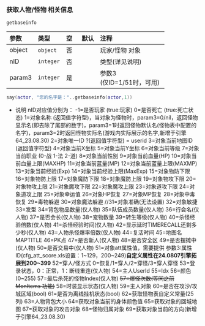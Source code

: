 ### 获取人物/怪物 相关信息

`getbaseinfo`

| 参数   | 类型      | 空   | 默认 | 注释                      |
| :----- | :-------- | :--- | :--- | :------------------------ |
| object | `object`  | 否   |      | 玩家/怪物 对象            |
| nID    | `integer` | 否   |      | 类型(详见说明)            |
| param3 | `integer` | 是   |      | 参数3<br />(仅ID=1/51时，可用) |
```lua
say(actor, "您的名字是："..getbaseinfo(actor,1))
```
- 说明
nID对应值分别为：
-1=是否玩家 (true:玩家)
0=是否死亡 (true:死亡状态)
1=对象名称 (返回值字符型)，当对象为怪物时，param3=0/nil，返回怪物显示名(即去除了尾部的数字)，param3=1时返回怪物默认名(怪物表中配置的名字)，param3=2时返回怪物实际名(游戏内实际展示的名字,新增于引擎64_23.08.30)
2=对象唯一ID ?(返回值字符型) = userid
3=对象当前地图ID (返回值字符型)
4=对象当前X坐标
5=对象当前Y坐标
6=对象当前等级
7=对象当前职业 (0-战 1-法 2-道)
8=对象当前性别
9=对象当前血量(HP)
10=对象当前血量上限(MAXHP)
11=对象当前蓝量(MP)
12=对象当前蓝量上限(MAXMP)
13=对象当前经验(Exp)
14=对象当前经验上限(MaxExp)
15=对象物防下限
16=对象物防上限
17=对象魔防下限
18=对象魔防上限
19=对象物攻下限
20=对象物攻上限
21=对象魔攻下限
22=对象魔攻上限
23=对象道攻下限
24=对象道攻上限
25=对象幸运值
26=对象HP恢复
27=对象MP恢复
28=对象中毒恢复
29=毒物躲避
30=对象魔法躲避
//31=对象准确(无法设置)
32=对象敏捷
33=发型
34=背包物品数量(仅人物)
35=队伍成员数量(仅人物)
36=行会名(仅人物)
37=是否会长(仅人物)
38=宠物数量
39=转生等级(仅人物)
40=杀怪经验倍数(仅人物)
41=杀怪经验时间(仅人物)
42=显示延时TIMERECALL还剩多少秒(仅人物)
43=人物杀怪爆率倍数(仅人物)
44=复活时间
45=地图名MAPTITLE
46=PK点
47=是否新人(仅人物)
48=是否安全区
49=是否摆摊中(仅人物)
50=是否交易中(仅人物)
51=对象att属性值，需要提供 参数3:属性ID(cfg_att_score.xls设置：1~129，200~249)**自定义属性在24.0807引擎拓展到200~399**
52=穿人/怪方式 0=恢复/1=穿人/2=穿怪/3=穿人穿怪
53=登录状态，0：正常，1：断线重连(仅人物)
54=主人UserId
55=Idx
56=颜色(0~255)
57=最后杀死的怪物Index(仅人物)
~~57=爆怪次数(等同之前 MonItems 功能)~~
58=时装显示状态(仅人物)
59=主人对象
60=是否在攻沙/攻城区域(bool)
61=是否为离线挂机状态(bool)
62=获取怪物表自定义常量(25列)
63=人物背包大小
64=获取对象当前的身体颜色值
65=获取对象的回城地图
67=获取对象的攻击对象
68=怪物归属对象
69=获取对象当前的方向(新增于引擎64_23.08.30)

